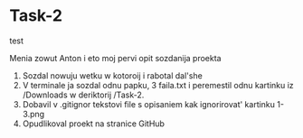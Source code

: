 # Task-2
test

Menia zowut Anton i eto moj pervi opit sozdanija proekta
1) Sozdal nowuju wetku w kotoroij i rabotal dal'she
2) V terminale ja sozdal odnu papku, 3 faila.txt i peremestil odnu kartinku iz /Downloads w deriktorij /Task-2.
3) Dobavil v .gitignor tekstovi file s opisaniem kak ignorirovat' kartinku 1-3.png
4) Opudlikoval proekt na stranice GitHub
